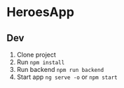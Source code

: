 # HeroesApp

## Dev

1. Clone project
2. Run `npm install`
3. Run backend `npm run backend`
4. Start app `ng serve -o` or `npm start`
